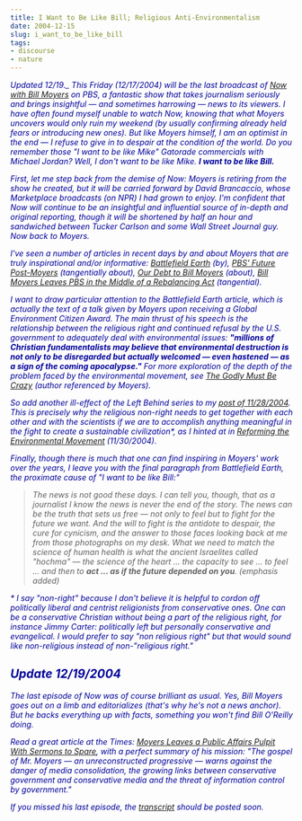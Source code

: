 ```yaml
---
title: I Want to Be Like Bill; Religious Anti-Environmentalism
date: 2004-12-15
slug: i_want_to_be_like_bill
tags:
- discourse
- nature
---
```



<i style="color: #009">Updated 12/19._ This Friday (12/17/2004) will be the last
broadcast of [Now with Bill Moyers](http://www.pbs.org/now/) on PBS,
a fantastic show that takes journalism seriously and brings insightful &mdash;
and sometimes harrowing &mdash; news to its viewers. I have often found myself
unable to watch _Now_, knowing that what Moyers uncovers would only ruin my
weekend (by usually confirming already held fears or introducing new ones). But
like Moyers himself, I am an optimist in the end &mdash; I refuse to give in to
despair at the condition of the world. Do you remember those "I want to be like
Mike" Gatorade commercials with Michael Jordan? Well, I don't want to be like
Mike. **I want to be like Bill.**

<!-- truncate -->

First, let me step back from the demise of _Now_: Moyers is retiring from the
show he created, but it will be carried forward by David Brancaccio, whose
Marketplace broadcasts (on NPR) I had grown to enjoy. I'm confident that _Now_
will continue to be an insightful and influential source of in-depth and
original reporting, though it will be shortened by half an hour and sandwiched
between Tucker Carlson and some _Wall Street Journal_ guy. Now back to Moyers.

I've seen a number of articles in recent days by and about Moyers that are truly
inspirational and/or informative: [Battlefield Earth](http://www.alternet.org/envirohealth/20666/) (by),
<a href="http://www.alternet.org/mediaculture/20741/">PBS' Future
Post-Moyers</a> (tangentially about), [Our Debt to
Bill Moyers](http://www.thenation.com/doc.mhtml?i=20041227&amp;s=editors2) (about), [Bill Moyers Leaves PBS in
the Middle of a Rebalancing Act](http://www.truthout.org/docs_04/112904V.shtml) (tangential).

I want to draw particular attention to the _Battlefield Earth_ article, which is
actually the text of a talk given by Moyers upon receiving a Global Environment
Citizen Award. The main thrust of his speech is the relationship between the
religious right and continued refusal by the U.S. government to adequately deal
with environmental issues: **"millions of Christian fundamentalists may believe
that environmental destruction is not only to be disregarded but actually
welcomed &mdash; even hastened &mdash; as a sign of the coming apocalypse."**
For more exploration of the depth of the problem faced by the environmental
movement, see [
The Godly Must Be Crazy](http://www.grist.org/news/maindish/2004/10/27/scherer-christian/index.html) (author referenced by Moyers).

So add another ill-effect of the Left Behind series to my [post of
11/28/2004](http://www.safnet.com/writing/archives/000043.html). This is precisely why **the religious non-right* needs to get
together with each other and with the scientists if we are to accomplish
anything meaningful in the fight to create a sustainable civilization**, as I
hinted at in [Reforming the
Environmental Movement](http://www.safnet.com/writing/archives/000044.html) (11/30/2004).

Finally, though there is much that one can find inspiring in Moyers' work over
the years, I leave you with the final paragraph from _Battlefield Earth_, the
proximate cause of "I want to be like Bill:"

> The news is not good these days. I can tell you, though, that as a journalist I
> know the news is never the end of the story. The news can be the truth that
> sets us free &mdash; not only to feel but to fight for the future we want. And
> the will to fight is the antidote to despair, the cure for cynicism, and the
> answer to those faces looking back at me from those photographs on my desk.
> What we need to match the science of human health is what the ancient
> Israelites called "hochma" &mdash; the science of the heart ... the capacity
> to see ... to feel ... and then to **act ... as if the future depended on
> you**. (_emphasis added_)

\* I say "non-right" because I don't believe it is helpful to cordon off
politically liberal and centrist religionists from conservative ones. One can be
a conservative Christian without being a part of the religious right, for
instance Jimmy Carter: politically left but personally conservative and
evangelical. I would prefer to say "non religious right" but that would sound
like non-religious instead of non-"religious right."

## Update 12/19/2004

The last episode of _Now_ was of course brilliant as usual. Yes, Bill Moyers
goes out on a limb and editorializes (that's why he's not a news anchor). But he
backs everything up with facts, something you won't find Bill O'Reilly doing.

Read a great article at the _Times_: [Moyers
Leaves a Public Affairs Pulpit With Sermons to Spare](http://www.nytimes.com/2004/12/17/arts/television/17moye.html?ex=1261026000&amp;en=e634685e55090435&amp;ei=5090&amp;partner=rssuserland), with a perfect summary
of his mission: "The gospel of Mr. Moyers &mdash; an unreconstructed progressive
&mdash; warns against the danger of media consolidation, the growing links
between conservative government and conservative media and the threat of
information control by government."

If you missed his last episode, the [transcript](http://www.pbs.org/now/archive_transcripts.html) should be
posted soon.
